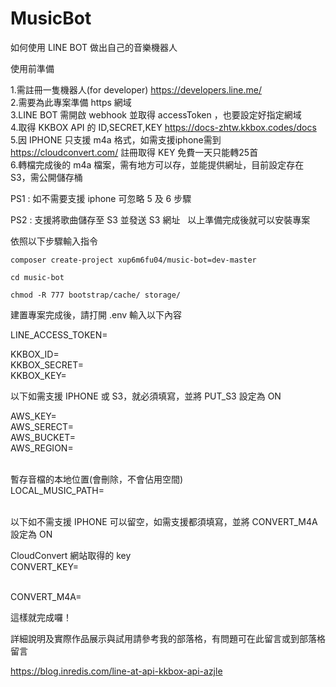 # MusicBot
如何使用 LINE BOT 做出自己的音樂機器人

使用前準備

1.需註冊一隻機器人(for developer)  https://developers.line.me/ <br>
2.需要為此專案準備 https 網域 <br>
3.LINE BOT 需開啟 webhook 並取得 accessToken ，也要設定好指定網域 <br>
4.取得 KKBOX API 的 ID,SECRET,KEY https://docs-zhtw.kkbox.codes/docs <br>
5.因 IPHONE 只支援 m4a 格式，如需支援iphone需到 https://cloudconvert.com/ 註冊取得 KEY 免費一天只能轉25首<br>
6.轉檔完成後的 m4a 檔案，需有地方可以存，並能提供網址，目前設定存在 S3，需公開儲存桶 <br>
  
PS1 : 如不需要支援 iphone 可忽略 5 及 6 步驟

PS2 : 支援將歌曲儲存至 S3 並發送 S3 網址
  
以上準備完成後就可以安裝專案

依照以下步驟輸入指令

```
composer create-project xup6m6fu04/music-bot=dev-master
```
```
cd music-bot
```
```
chmod -R 777 bootstrap/cache/ storage/
```

建置專案完成後，請打開 .env 輸入以下內容

LINE_ACCESS_TOKEN=<br>

KKBOX_ID=<br>
KKBOX_SECRET=<br>
KKBOX_KEY=<br>

以下如需支援 IPHONE 或 S3，就必須填寫，並將 PUT_S3 設定為 ON

AWS_KEY=<br>
AWS_SERECT=<br>
AWS_BUCKET=<br>
AWS_REGION=<br><br>

暫存音檔的本地位置(會刪除，不會佔用空間)<br>
LOCAL_MUSIC_PATH=<br><br>

以下如不需支援 IPHONE 可以留空，如需支援都須填寫，並將 CONVERT_M4A 設定為 ON

CloudConvert 網站取得的 key<br>
CONVERT_KEY=<br><br>

CONVERT_M4A=<br>

這樣就完成囉！

詳細說明及實際作品展示與試用請參考我的部落格，有問題可在此留言或到部落格留言

https://blog.inredis.com/line-at-api-kkbox-api-azjle
